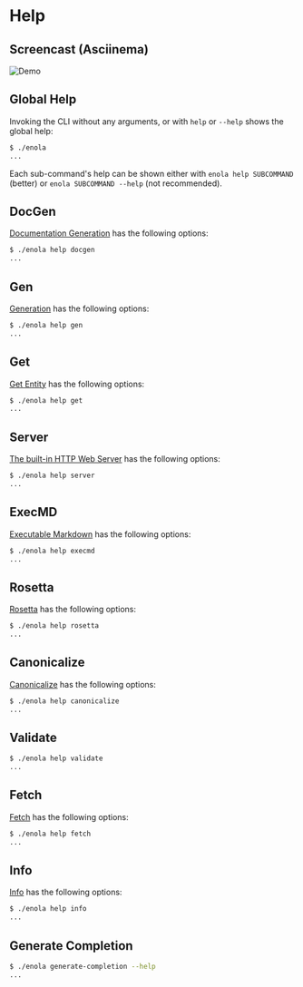 <!--
    SPDX-License-Identifier: Apache-2.0

    Copyright 2023-2024 The Enola <https://enola.dev> Authors

    Licensed under the Apache License, Version 2.0 (the "License");
    you may not use this file except in compliance with the License.
    You may obtain a copy of the License at

        https://www.apache.org/licenses/LICENSE-2.0

    Unless required by applicable law or agreed to in writing, software
    distributed under the License is distributed on an "AS IS" BASIS,
    WITHOUT WARRANTIES OR CONDITIONS OF ANY KIND, either express or implied.
    See the License for the specific language governing permissions and
    limitations under the License.
-->

# Help

## Screencast (Asciinema)

![Demo](script.svg)

## Global Help

Invoking the CLI without any arguments, or with `help` or `--help` shows the global help:

```bash $? cd ../.././..
$ ./enola
...
```

Each sub-command's help can be shown either with `enola help SUBCOMMAND` (better) or `enola SUBCOMMAND --help` (not recommended).

## DocGen

[Documentation Generation](../docgen/index.md) has the following options:

```bash cd ../.././..
$ ./enola help docgen
...
```

## Gen

[Generation](../gen/index.md) has the following options:

```bash cd ../.././..
$ ./enola help gen
...
```

## Get

[Get Entity](../get/index.md) has the following options:

```bash cd ../.././..
$ ./enola help get
...
```

## Server

[The built-in HTTP Web Server](../server/index.md) has the following options:

```bash cd ../.././..
$ ./enola help server
...
```

## ExecMD

[Executable Markdown](../execmd/index.md) has the following options:

```bash cd ../.././..
$ ./enola help execmd
...
```

## Rosetta

[Rosetta](../rosetta/index.md) has the following options:

```bash cd ../.././..
$ ./enola help rosetta
...
```

## Canonicalize

[Canonicalize](../canonicalize/index.md) has the following options:

```bash cd ../.././..
$ ./enola help canonicalize
...
```

## Validate

```bash cd ../.././..
$ ./enola help validate
...
```

## Fetch

[Fetch](../fetch/index.md) has the following options:

```bash cd ../.././..
$ ./enola help fetch
...
```

## Info

[Info](../info/index.md) has the following options:

```bash cd ../.././..
$ ./enola help info
...
```

## Generate Completion

```bash cd ../.././..
$ ./enola generate-completion --help
...
```
